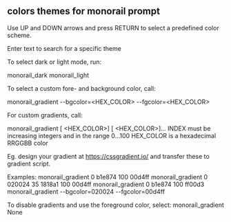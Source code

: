 colors themes for monorail prompt
---------------------------------

Use UP and DOWN arrows and press RETURN to select a predefined color scheme.

Enter text to search for a specific theme


To select dark or light mode, run:

monorail_dark
monorail_light

To select a custom fore- and background color, call:

monorail_gradient --bgcolor=<HEX_COLOR> --fgcolor=<HEX_COLOR>

For custom gradients, call:

monorail_gradient [<INDEX> <HEX_COLOR>] [<INDEX> <HEX_COLOR>]...
INDEX       must be increasing integers and in the range 0...100
HEX_COLOR   is a hexadecimal RRGGBB color 

Eg. design your gradient at https://cssgradient.io/ and transfer these to gradient script.

Examples:
monorail_gradient  0 b1e874  100 00d4ff
monorail_gradient  0 020024  35 1818a1  100 00d4ff
monorail_gradient  0 b1e874  100 ff00d3
monorail_gradient --bgcolor=020024 --fgcolor=00d4ff

To disable gradients and use the foreground color, select:
monorail_gradient None
